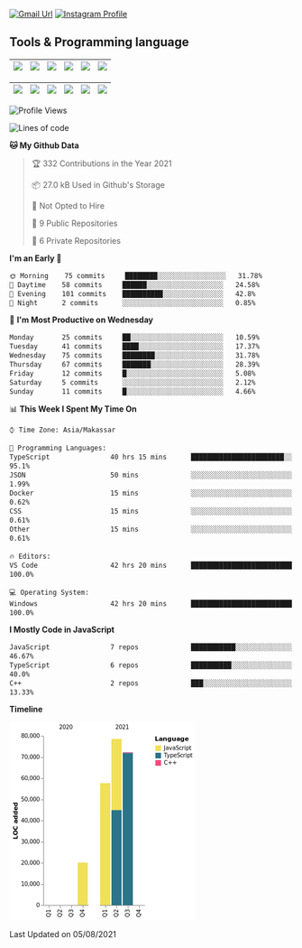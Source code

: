[![Gmail Url](https://img.shields.io/twitter/url?label=aaulia.raahman@gmail.com&logo=gmail&style=social&url=http%3A%2F%2Fmailto%3Acontact.aaulia.raahman@gmail.com)](mailto:aaulia.raahman@gmail.com) [![Instagram Profile](https://img.shields.io/twitter/url?label=auliyrhman&logo=instagram&style=social&url=https://www.instagram.com/auliyrhman/)](https://www.instagram.com/auliyrhman)

## Tools & Programming language

| [<img src="https://upload.wikimedia.org/wikipedia/commons/4/4c/Typescript_logo_2020.svg" width="50">]() | [<img src="https://cdn.svgporn.com/logos/javascript.svg" width="50">]() | [<img src="https://cdn.svgporn.com/logos/mysql.svg" width="50">]() | <img src="https://cdn.svgporn.com/logos/firebase.svg" width="50"/> | <img src="https://cdn.svgporn.com/logos/mongodb.svg" width="50"/> | <img src="https://cdn.worldvectorlogo.com/logos/c.svg" width="50"/> |
| ------------------------------------------------------------------------------------------------------- | ----------------------------------------------------------------------- | --------------------------------------------------------------------------------------------- | ------------------------------------------------------------------ | ----------------------------------------------------------- | ------------------------------------------------------------------ |

| [<img src="https://www.svgrepo.com/show/306460/nestjs.svg" width="50">]() | [<img src="https://camo.githubusercontent.com/8ac3f7b51de4853384673841868d1c6eb9de77c3b44a891dc53ff9ec27457d3f/68747470733a2f2f636e63662d6272616e64696e672e6e65746c6966792e6170702f696d672f70726f6a656374732f677270632f686f72697a6f6e74616c2f636f6c6f722f677270632d686f72697a6f6e74616c2d636f6c6f722e737667" width="50">]() | [<img src="https://upload.wikimedia.org/wikipedia/commons/8/8e/Nextjs-logo.svg" width="50">]() | [<img src="https://upload.wikimedia.org/wikipedia/commons/a/a7/React-icon.svg" width="50">]() |  [<img src="https://upload.wikimedia.org/wikipedia/commons/d/d9/Node.js_logo.svg" width="50">]() | [<img src="https://cdn.svgporn.com/logos/express.svg" width="50">]() |
| ---------------------------------------------------------------------------------------------- | --------------------------------------------------------------------------------------------------------------------------------------------------------------------------------------------------------------------------------------------------------------------------------------------------------------------------- | ------------------------------------------------------------------------- | ------------------------------------------------------------------- | ------------------------------------------------------------------- | ------------------------------------------------------------------- |


<!--
**aulyarahman/aulyarahman** is a ✨ _special_ ✨ repository because its `README.md` (this file) appears on your GitHub profile.

Here are some ideas to get you started:

- 🔭 I’m currently working on ...
- 🌱 I’m currently learning ...
- 👯 I’m looking to collaborate on ...
- 🤔 I’m looking for help with ...
- 💬 Ask me about ...
- 📫 How to reach me: ...
- 😄 Pronouns: ...
- ⚡ Fun fact: ...
-->

<!--START_SECTION:waka-->
![Profile Views](http://img.shields.io/badge/Profile%20Views-0-blue)

![Lines of code](https://img.shields.io/badge/From%20Hello%20World%20I%27ve%20Written-228553%20lines%20of%20code-blue)

**🐱 My Github Data** 

> 🏆 332 Contributions in the Year 2021
 > 
> 📦 27.0 kB Used in Github's Storage 
 > 
> 🚫 Not Opted to Hire
 > 
> 📜 9 Public Repositories 
 > 
> 🔑 6 Private Repositories  
 > 
**I'm an Early 🐤** 

```text
🌞 Morning    75 commits     ████████░░░░░░░░░░░░░░░░░   31.78% 
🌆 Daytime    58 commits     ██████░░░░░░░░░░░░░░░░░░░   24.58% 
🌃 Evening    101 commits    ██████████░░░░░░░░░░░░░░░   42.8% 
🌙 Night      2 commits      ░░░░░░░░░░░░░░░░░░░░░░░░░   0.85%

```
📅 **I'm Most Productive on Wednesday** 

```text
Monday       25 commits     ██░░░░░░░░░░░░░░░░░░░░░░░   10.59% 
Tuesday      41 commits     ████░░░░░░░░░░░░░░░░░░░░░   17.37% 
Wednesday    75 commits     ████████░░░░░░░░░░░░░░░░░   31.78% 
Thursday     67 commits     ███████░░░░░░░░░░░░░░░░░░   28.39% 
Friday       12 commits     █░░░░░░░░░░░░░░░░░░░░░░░░   5.08% 
Saturday     5 commits      ░░░░░░░░░░░░░░░░░░░░░░░░░   2.12% 
Sunday       11 commits     █░░░░░░░░░░░░░░░░░░░░░░░░   4.66%

```


📊 **This Week I Spent My Time On** 

```text
⌚︎ Time Zone: Asia/Makassar

💬 Programming Languages: 
TypeScript               40 hrs 15 mins      ███████████████████████░░   95.1% 
JSON                     50 mins             ░░░░░░░░░░░░░░░░░░░░░░░░░   1.99% 
Docker                   15 mins             ░░░░░░░░░░░░░░░░░░░░░░░░░   0.62% 
CSS                      15 mins             ░░░░░░░░░░░░░░░░░░░░░░░░░   0.61% 
Other                    15 mins             ░░░░░░░░░░░░░░░░░░░░░░░░░   0.61%

🔥 Editors: 
VS Code                  42 hrs 20 mins      █████████████████████████   100.0%

💻 Operating System: 
Windows                  42 hrs 20 mins      █████████████████████████   100.0%

```

**I Mostly Code in JavaScript** 

```text
JavaScript               7 repos             ███████████░░░░░░░░░░░░░░   46.67% 
TypeScript               6 repos             ██████████░░░░░░░░░░░░░░░   40.0% 
C++                      2 repos             ███░░░░░░░░░░░░░░░░░░░░░░   13.33%

```


**Timeline**

![Chart not found](https://raw.githubusercontent.com/aulyarahman/aulyarahman/main/charts/bar_graph.png) 


 Last Updated on 05/08/2021
<!--END_SECTION:waka-->
